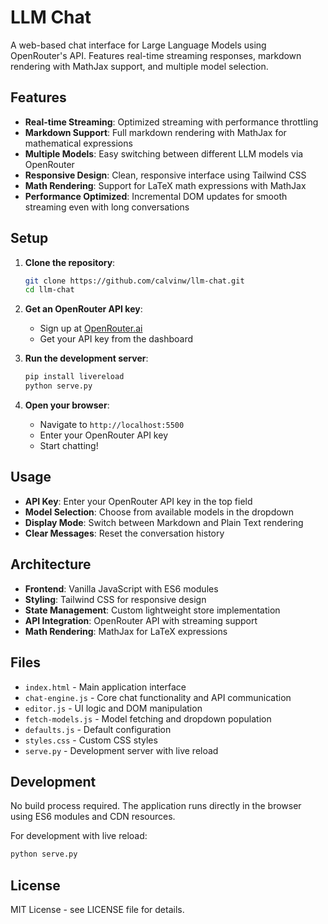 # LLM Chat

A web-based chat interface for Large Language Models using OpenRouter's API. Features real-time streaming responses, markdown rendering with MathJax support, and multiple model selection.

## Features

- **Real-time Streaming**: Optimized streaming with performance throttling
- **Markdown Support**: Full markdown rendering with MathJax for mathematical expressions
- **Multiple Models**: Easy switching between different LLM models via OpenRouter
- **Responsive Design**: Clean, responsive interface using Tailwind CSS
- **Math Rendering**: Support for LaTeX math expressions with MathJax
- **Performance Optimized**: Incremental DOM updates for smooth streaming even with long conversations

## Setup

1. **Clone the repository**:
   ```bash
   git clone https://github.com/calvinw/llm-chat.git
   cd llm-chat
   ```

2. **Get an OpenRouter API key**:
   - Sign up at [OpenRouter.ai](https://openrouter.ai/)
   - Get your API key from the dashboard

3. **Run the development server**:
   ```bash
   pip install livereload
   python serve.py
   ```

4. **Open your browser**:
   - Navigate to `http://localhost:5500`
   - Enter your OpenRouter API key
   - Start chatting!

## Usage

- **API Key**: Enter your OpenRouter API key in the top field
- **Model Selection**: Choose from available models in the dropdown
- **Display Mode**: Switch between Markdown and Plain Text rendering
- **Clear Messages**: Reset the conversation history

## Architecture

- **Frontend**: Vanilla JavaScript with ES6 modules
- **Styling**: Tailwind CSS for responsive design
- **State Management**: Custom lightweight store implementation
- **API Integration**: OpenRouter API with streaming support
- **Math Rendering**: MathJax for LaTeX expressions

## Files

- `index.html` - Main application interface
- `chat-engine.js` - Core chat functionality and API communication
- `editor.js` - UI logic and DOM manipulation
- `fetch-models.js` - Model fetching and dropdown population
- `defaults.js` - Default configuration
- `styles.css` - Custom CSS styles
- `serve.py` - Development server with live reload

## Development

No build process required. The application runs directly in the browser using ES6 modules and CDN resources.

For development with live reload:
```bash
python serve.py
```

## License

MIT License - see LICENSE file for details.
